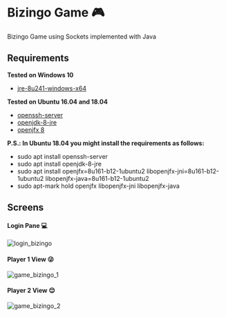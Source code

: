 # Bizingo Game :video_game:
Bizingo Game using Sockets implemented with Java

## Requirements
**Tested on Windows 10**
- [jre-8u241-windows-x64](https://www.oracle.com/java/technologies/javase-jre8-downloads.html)

**Tested on Ubuntu 16.04 and 18.04**
- [openssh-server](https://help.ubuntu.com/lts/serverguide/openssh-server.html)
- [openjdk-8-jre](https://openjdk.java.net/install/)
- [openjfx 8](https://wiki.openjdk.java.net/display/OpenJFX/Building+OpenJFX+8u)

**P.S.: In Ubuntu 18.04 you might install the requirements as follows:**
- sudo apt install openssh-server
- sudo apt install openjdk-8-jre
- sudo apt install openjfx=8u161-b12-1ubuntu2 libopenjfx-jni=8u161-b12-1ubuntu2 libopenjfx-java=8u161-b12-1ubuntu2
- sudo apt-mark hold openjfx libopenjfx-jni libopenjfx-java

## Screens

#### Login Pane :computer:
![login_bizingo](https://user-images.githubusercontent.com/19287934/74107127-c4867d00-4b4b-11ea-8e88-04cb39ff7331.png)

#### Player 1 View :stuck_out_tongue_winking_eye:
![game_bizingo_1](https://user-images.githubusercontent.com/19287934/74387926-b4370200-4dd8-11ea-8ad9-f16f6b4c6ea4.png)

#### Player 2 View :relieved:
![game_bizingo_2](https://user-images.githubusercontent.com/19287934/74387935-b6995c00-4dd8-11ea-9491-ebba67f7b1e9.png)

